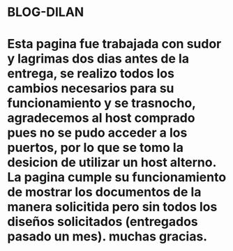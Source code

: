 # BLOG-DILAN
# Esta pagina fue trabajada con sudor y lagrimas dos dias antes de la entrega, se realizo todos los cambios necesarios para su funcionamiento y se trasnocho, agradecemos al host comprado pues no se pudo acceder a los puertos, por lo que se tomo la desicion de utilizar un host alterno. La pagina cumple su funcionamiento de mostrar los documentos de la manera solicitida pero sin todos los diseños solicitados (entregados pasado un mes). muchas gracias. 
